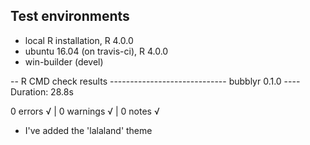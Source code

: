 ## Test environments
* local R installation, R 4.0.0
* ubuntu 16.04 (on travis-ci), R 4.0.0
* win-builder (devel)


   
-- R CMD check results ----------------------------- bubblyr 0.1.0 ----
Duration: 28.8s

0 errors √ | 0 warnings √ | 0 notes √

* I've added the 'lalaland' theme
